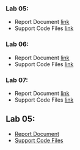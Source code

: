 ### Lab 05:
- Report Document [link](https://www.youtube.com/watch?v=dQw4w9WgXcQ)
- Support Code Files [link]([https://www.youtube.com/watch?v=dQw4w9WgXcQ](https://drive.google.com/drive/folders/19mPvSdKn0ObNXG3H0jTVBGnl8wMchP9_?usp=sharing))

### Lab 06:
- Report Document [link](https://www.youtube.com/watch?v=dQw4w9WgXcQ)
- Support Code Files [link]([https://www.youtube.com/watch?v=dQw4w9WgXcQ](https://drive.google.com/drive/folders/1MV5fW8Qf5Oc5QCitOGRyD7uw6K_afjKd?usp=sharing))

### Lab 07:
- Report Document [link](https://www.youtube.com/watch?v=dQw4w9WgXcQ)
- Support Code Files [link]([https://www.youtube.com/watch?v=dQw4w9WgXcQ](https://drive.google.com/drive/folders/1QBgQsiXYtqCNIMSoZ_rs2KIvbbUEpfMS?usp=sharing))

## Lab 05:
- <a href="https://www.youtube.com/watch?v=dQw4w9WgXcQ" target="_blank" rel="noopener noreferrer">Report Document</a>
- <a href="https://www.youtube.com/watch?v=dQw4w9WgXcQ" target="_blank" rel="noopener noreferrer">Support Code Files</a>
